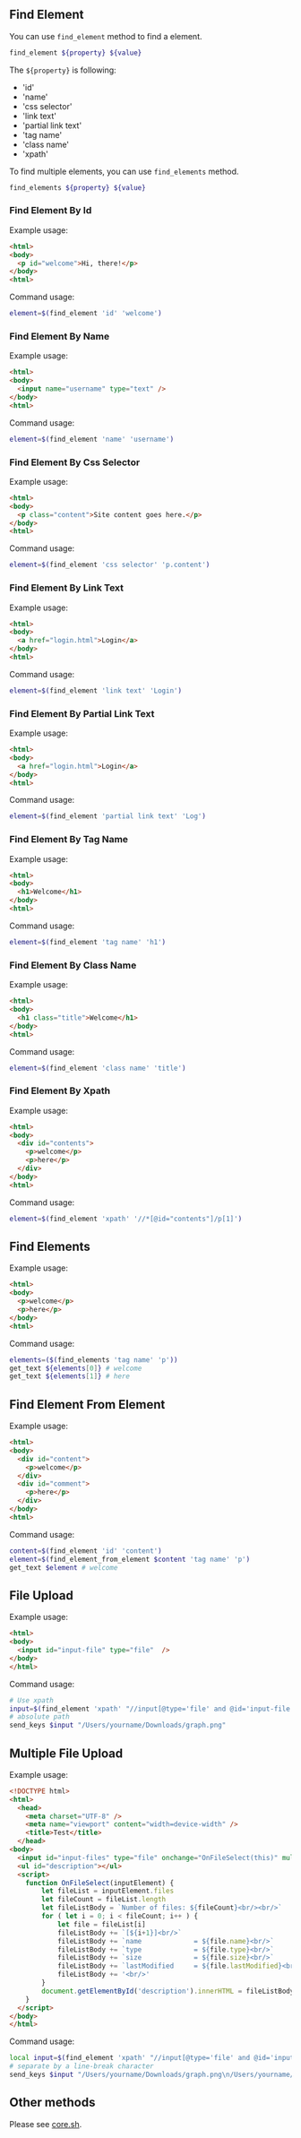 ## Find Element

You can use `find_element` method to find a element.
```sh
find_element ${property} ${value}
```

The `${property}` is following:
- 'id'
- 'name'
- 'css selector'
- 'link text'
- 'partial link text'
- 'tag name'
- 'class name'
- 'xpath'

To find multiple elements, you can use `find_elements` method.
```sh
find_elements ${property} ${value}
```

### Find Element By Id

Example usage:
```html
<html>
<body>
  <p id="welcome">Hi, there!</p>
</body>
<html>
```

Command usage:
```sh
element=$(find_element 'id' 'welcome')
```

### Find Element By Name

Example usage:
```html
<html>
<body>
  <input name="username" type="text" />
</body>
<html>
```

Command usage:
```sh
element=$(find_element 'name' 'username')
```

### Find Element By Css Selector

Example usage:
```html
<html>
<body>
  <p class="content">Site content goes here.</p>
</body>
<html>
```

Command usage:
```sh
element=$(find_element 'css selector' 'p.content')
```

### Find Element By Link Text

Example usage:
```html
<html>
<body>
  <a href="login.html">Login</a>
</body>
<html>
```

Command usage:
```sh
element=$(find_element 'link text' 'Login')
```

### Find Element By Partial Link Text

Example usage:
```html
<html>
<body>
  <a href="login.html">Login</a>
</body>
<html>
```

Command usage:
```sh
element=$(find_element 'partial link text' 'Log')
```

### Find Element By Tag Name

Example usage:
```html
<html>
<body>
  <h1>Welcome</h1>
</body>
<html>
```

Command usage:
```sh
element=$(find_element 'tag name' 'h1')
```

### Find Element By Class Name

Example usage:
```html
<html>
<body>
  <h1 class="title">Welcome</h1>
</body>
<html>
```

Command usage:
```sh
element=$(find_element 'class name' 'title')
```

### Find Element By Xpath

Example usage:
```html
<html>
<body>
  <div id="contents">
    <p>welcome</p>
    <p>here</p>
  </div>
</body>
<html>
```

Command usage:
```sh
element=$(find_element 'xpath' '//*[@id="contents"]/p[1]')
```

## Find Elements

Example usage:
```html
<html>
<body>
  <p>welcome</p>
  <p>here</p>
</body>
<html>
```

Command usage:
```sh
elements=($(find_elements 'tag name' 'p'))
get_text ${elements[0]} # welcome
get_text ${elements[1]} # here
```

## Find Element From Element

Example usage:
```html
<html>
<body>
  <div id="content">
    <p>welcome</p>
  </div>
  <div id="comment">
    <p>here</p>
  </div>
</body>
<html>
```

Command usage:
```sh
content=$(find_element 'id' 'content')
element=$(find_element_from_element $content 'tag name' 'p')
get_text $element # welcome
```

## File Upload

Example usage:
```html
<html>
<body>
  <input id="input-file" type="file"  />
</body>
</html>
```

Command usage:
```sh
# Use xpath
input=$(find_element 'xpath' "//input[@type='file' and @id='input-file']")
# absolute path
send_keys $input "/Users/yourname/Downloads/graph.png"
```


## Multiple File Upload

Example usage:
```html
<!DOCTYPE html>
<html>
  <head>
    <meta charset="UTF-8" />
    <meta name="viewport" content="width=device-width" />
    <title>Test</title>
  </head>
<body>
  <input id="input-files" type="file" onchange="OnFileSelect(this)" multiple />
  <ul id="description"></ul>
  <script>
    function OnFileSelect(inputElement) {
        let fileList = inputElement.files
        let fileCount = fileList.length
        let fileListBody = `Number of files: ${fileCount}<br/><br/>`
        for ( let i = 0; i < fileCount; i++ ) {
            let file = fileList[i]
            fileListBody += `[${i+1}]<br/>`
            fileListBody += `name             = ${file.name}<br/>`
            fileListBody += `type             = ${file.type}<br/>`
            fileListBody += `size             = ${file.size}<br/>`
            fileListBody += `lastModified     = ${file.lastModified}<br/>`
            fileListBody += '<br/>'
        }
        document.getElementById('description').innerHTML = fileListBody
    }
  </script>
</body>
</html>
```

Command usage:
```sh
local input=$(find_element 'xpath' "//input[@type='file' and @id='input-files']")
# separate by a line-break character
send_keys $input "/Users/yourname/Downloads/graph.png\n/Users/yourname/Downloads/develop.jpg"
```

## Other methods

Please see [core.sh](https://github.com/Rasukarusan/shellnium/blob/master/lib/core.sh).
